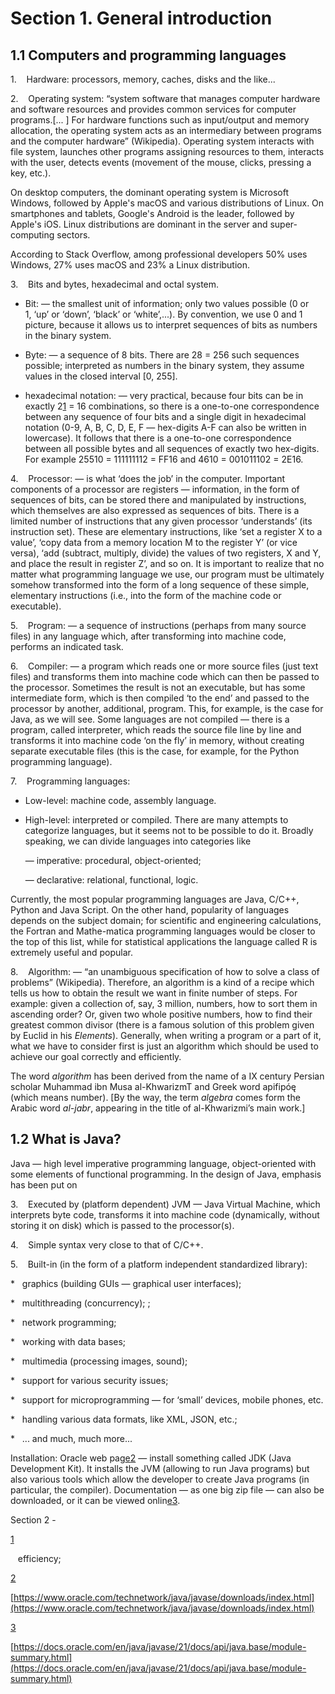 # Section 1. General introduction

## 1.1 Computers and programming languages

1\.    Hardware: processors, memory, caches, disks and the like...

2\.    Operating system: “system software that manages computer hardware and software resources and provides common services for computer programs.\[... \] For hardware functions such as input/output and memory allocation, the operating system acts as an intermediary between programs and the computer hardware” (Wikipedia). Operating system interacts with file system, launches other programs assigning resources to them, interacts with the user, detects events (movement of the mouse, clicks, pressing a key, etc.).

On desktop computers, the dominant operating system is Microsoft Windows, followed by Apple's macOS and various distributions of Linux. On smartphones and tablets, Google's Android is the leader, followed by Apple's iOS. Linux distributions are dominant in the server and super-computing sectors.

According to Stack Overflow, among professional developers 50% uses Windows, 27% uses macOS and 23% a Linux distribution.

3\.    Bits and bytes, hexadecimal and octal system.

* Bit: — the smallest unit of information; only two values possible (0 or 1, ‘up’ or ‘down’, ‘black’ or ‘white’,...). By convention, we use 0 and 1 picture, because it allows us to interpret sequences of bits as numbers in the binary system.

* Byte: — a sequence of 8 bits. There are 28 = 256 such sequences possible; interpreted as numbers in the binary system, they assume values in the closed interval \[0, 255\].

* hexadecimal notation: — very practical, because four bits can be in exactly 2[1](#bookmark2) = 16 combinations, so there is a one-to-one correspondence between any sequence of four bits and a single digit in hexadecimal notation (0-9, A, B, C, D, E, F — hex-digits A-F can also be written in lowercase). It follows that there is a one-to-one correspondence between all possible bytes and all sequences of exactly two hex-digits. For example 25510 = 111111112 = FF16 and 4610 = 001011102 = 2E16.

4\.    Processor: — is what ‘does the job’ in the computer. Important components of a processor are registers — information, in the form of sequences of bits, can be stored there and manipulated by instructions, which themselves are also expressed as sequences of bits. There is a limited number of instructions that any given processor ‘understands’ (its instruction set). These are elementary instructions, like ‘set a register X to a value’, ‘copy data from a memory location M to the register Y’ (or vice versa), ‘add (subtract, multiply, divide) the values of two registers, X and Y, and place the result in register Z’, and so on. It is important to realize that no matter what programming language we use, our program must be ultimately somehow transformed into the form of a long sequence of these simple, elementary instructions (i.e., into the form of the machine code or executable).

5\.    Program: — a sequence of instructions (perhaps from many source files) in any language which, after transforming into machine code, performs an indicated task.

6\.    Compiler: — a program which reads one or more source files (just text files) and transforms them into machine code which can then be passed to the processor. Sometimes the result is not an executable, but has some intermediate form, which is then compiled ‘to the end’ and passed to the processor by another, additional, program. This, for example, is the case for Java, as we will see. Some languages are not compiled — there is a program, called interpreter, which reads the source file line by line and transforms it into machine code ‘on the fly’ in memory, without creating separate executable files (this is the case, for example, for the Python programming language).

7\.    Programming languages:

* Low-level: machine code, assembly language.

* High-level: interpreted or compiled. There are many attempts to categorize languages, but it seems not to be possible to do it. Broadly speaking, we can divide languages into categories like

    — imperative: procedural, object-oriented;

    — declarative: relational, functional, logic.

Currently, the most popular programming languages are Java, C/C++, Python and Java Script. On the other hand, popularity of languages depends on the subject domain; for scientific and engineering calculations, the Fortran and Mathe-matica programming languages would be closer to the top of this list, while for statistical applications the language called R is extremely useful and popular.

8\.    Algorithm: — “an unambiguous specification of how to solve a class of problems” (Wikipedia). Therefore, an algorithm is a kind of a recipe which tells us how to obtain the result we want in finite number of steps. For example: given a collection of, say, 3 million, numbers, how to sort them in ascending order? Or, given two whole positive numbers, how to find their greatest common divisor (there is a famous solution of this problem given by Euclid in his _Elements_). Generally, when writing a program or a part of it, what we have to consider first is just an algorithm which should be used to achieve our goal correctly and efficiently.

The word _algorithm_ has been derived from the name of a IX century Persian scholar Muhammad ibn Musa al-KhwarizmT and Greek word apifipóę (which means number). \[By the way, the term _algebra_ comes form the Arabic word _al-jabr_, appearing in the title of al-Khwarizmi’s main work.\]

## 1.2 What is Java?

Java — high level imperative programming language, object-oriented with some elements of functional programming. In the design of Java, emphasis has been put on

3\.    Executed by (platform dependent) JVM — Java Virtual Machine, which interprets byte code, transforms it into machine code (dynamically, without storing it on disk) which is passed to the processor(s).

4\.    Simple syntax very close to that of C/C++.

5\.    Built-in (in the form of a platform independent standardized library):

*   graphics (building GUIs — graphical user interfaces);

*   multithreading (concurrency); ;

*   network programming;

*   working with data bases;

*   multimedia (processing images, sound);

*   support for various security issues;

*   support for microprogramming — for ‘small’ devices, mobile phones, etc.

*   handling various data formats, like XML, JSON, etc.;

*   ... and much, much more...

Installation: Oracle web pag[e](#bookmark6)[2](#bookmark7) — install something called JDK (Java Development Kit). It installs the JVM (allowing to run Java programs) but also various tools which allow the developer to create Java programs (in particular, the compiler). Documentation — as one big zip file — can also be downloaded, or it can be viewed onlin[e](#bookmark8)[3](#bookmark9).

Section 2 -

[1](#footnote1)

   efficiency;

[2](#footnote2)

[https://www.oracle.com/technetwork/java/javase/downloads/index.html](https://www.oracle.com/technetwork/java/javase/downloads/index.html)

[3](#footnote3)

[https://docs.oracle.com/en/java/javase/21/docs/api/java.base/module-summary.html](https://docs.oracle.com/en/java/javase/21/docs/api/java.base/module-summary.html)
